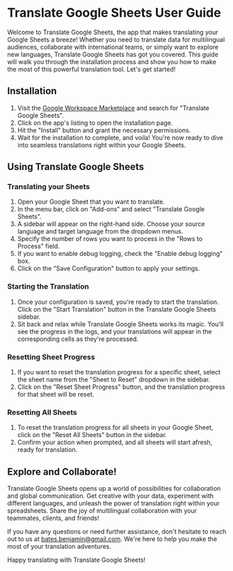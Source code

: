 # Translate Google Sheets User Guide

Welcome to Translate Google Sheets, the app that makes translating your Google Sheets a breeze! Whether you need to translate data for multilingual audiences, collaborate with international teams, or simply want to explore new languages, Translate Google Sheets has got you covered. This guide will walk you through the installation process and show you how to make the most of this powerful translation tool. Let's get started!

## Installation

1. Visit the [Google Workspace Marketplace](https://workspace.google.com/marketplace) and search for "Translate Google Sheets".
2. Click on the app's listing to open the installation page.
3. Hit the "Install" button and grant the necessary permissions.
4. Wait for the installation to complete, and voila! You're now ready to dive into seamless translations right within your Google Sheets.

## Using Translate Google Sheets

### Translating your Sheets

1. Open your Google Sheet that you want to translate.
2. In the menu bar, click on "Add-ons" and select "Translate Google Sheets".
3. A sidebar will appear on the right-hand side. Choose your source language and target language from the dropdown menus.
4. Specify the number of rows you want to process in the "Rows to Process" field.
5. If you want to enable debug logging, check the "Enable debug logging" box.
6. Click on the "Save Configuration" button to apply your settings.

### Starting the Translation

1. Once your configuration is saved, you're ready to start the translation. Click on the "Start Translation" button in the Translate Google Sheets sidebar.
2. Sit back and relax while Translate Google Sheets works its magic. You'll see the progress in the logs, and your translations will appear in the corresponding cells as they're processed.

### Resetting Sheet Progress

1. If you want to reset the translation progress for a specific sheet, select the sheet name from the "Sheet to Reset" dropdown in the sidebar.
2. Click on the "Reset Sheet Progress" button, and the translation progress for that sheet will be reset.

### Resetting All Sheets

1. To reset the translation progress for all sheets in your Google Sheet, click on the "Reset All Sheets" button in the sidebar.
2. Confirm your action when prompted, and all sheets will start afresh, ready for translation.

## Explore and Collaborate!

Translate Google Sheets opens up a world of possibilities for collaboration and global communication. Get creative with your data, experiment with different languages, and unleash the power of translation right within your spreadsheets. Share the joy of multilingual collaboration with your teammates, clients, and friends!

If you have any questions or need further assistance, don't hesitate to reach out to us at [bates.benjamin@gmail.com](mailto:bates.benjamin@gmail.com). We're here to help you make the most of your translation adventures.

Happy translating with Translate Google Sheets!
